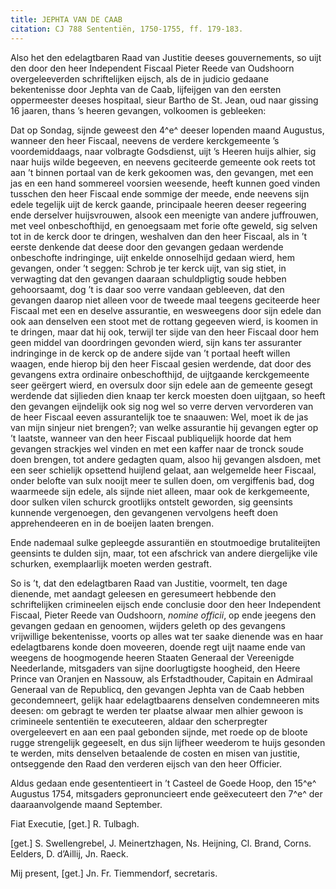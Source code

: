 ```yaml
---
title: JEPHTA VAN DE CAAB
citation: CJ 788 Sententiën, 1750-1755, ff. 179-183.
---
```


Also het den edelagtbaren Raad van Justitie deeses gouvernements, so uijt den door den heer Independent Fiscaal Pieter Reede van Oudshoorn overgeleeverden schriftelijken eijsch, als de in judicio gedaane bekentenisse door Jephta van de Caab, lijfeijgen van den eersten oppermeester deeses hospitaal, sieur Bartho de St. Jean, oud naar gissing 16 jaaren, thans ’s heeren gevangen, volkoomen is gebleeken:

Dat op Sondag, sijnde geweest den 4^e^ deeser lopenden maand Augustus, wanneer den heer Fiscaal, neevens de verdere kerckgemeente ’s voordemiddaags, naar volbragte Godsdienst, uijt ’s Heeren huijs alhier, sig naar huijs wilde begeeven, en neevens geciteerde gemeente ook reets tot aan ’t binnen portaal van de kerk gekoomen was, den gevangen, met een jas en een hand sommereel voorsien weesende, heeft kunnen goed vinden tusschen den heer Fiscaal ende sommige der meede, ende neevens sijn edele tegelijk uijt de kerck gaande, principaale heeren deeser regeering ende derselver huijsvrouwen, alsook een meenigte van andere juffrouwen, met veel onbeschofthijd, en genoegsaam met forie ofte geweld, sig selven tot in de kerck door te dringen, weshalven dan den heer Fiscaal, als in ’t eerste denkende dat deese door den gevangen gedaan werdende onbeschofte indringinge, uijt enkelde onnoselhijd gedaan wierd, hem gevangen, onder ’t seggen: Schrob je ter kerck uijt, van sig stiet, in verwagting dat den gevangen daaraan schuldpligtig soude hebben gehoorsaamt, dog ’t is daar soo verre vandaan gebleeven, dat den gevangen daarop niet alleen voor de tweede maal teegens geciteerde heer Fiscaal met een en deselve assurantie, en wesweegens door sijn edele dan ook aan denselven een stoot met de rottang gegeeven wierd, is koomen in te dringen, maar dat hij ook, terwijl ter sijde van den heer Fiscaal door hem geen middel van doordringen gevonden wierd, sijn kans ter assuranter indringinge in de kerck op de andere sijde van ’t portaal heeft willen waagen, ende hierop bij den heer Fiscaal gesien werdende, dat door des gevangens extra ordinaire onbeschofthijd, de uijtgaande kerckgemeente seer geërgert wierd, en oversulx door sijn edele aan de gemeente gesegt werdende dat sijlieden dien knaap ter kerck moesten doen uijtgaan, so heeft den gevangen eijndelijk ook sig nog wel so verre derven vervorderen van de heer Fiscaal eeven assurantelijk toe te snaauwen: Wel, moet ik de jas van mijn sinjeur niet brengen?; van welke assurantie hij gevangen egter op ’t laatste, wanneer van den heer Fiscaal publiquelijk hoorde dat hem gevangen strackjes wel vinden en met een kaffer naar de tronck soude doen brengen, tot andere gedagten quam, alsoo hij gevangen alsdoen, met een seer schielijk opsettend huijlend gelaat, aan welgemelde heer Fiscaal, onder belofte van sulx nooijt meer te sullen doen, om vergiffenis bad, dog waarmeede sijn edele, als sijnde niet alleen, maar ook de kerkgemeente, door sulken vilen schurck grootlijks ontstelt geworden, sig geensints kunnende vergenoegen, den gevangenen vervolgens heeft doen apprehendeeren en in de boeijen laaten brengen.

Ende nademaal sulke gepleegde assurantiën en stoutmoedige brutaliteijten geensints te dulden sijn, maar, tot een afschrick van andere diergelijke vile schurken, exemplaarlijk moeten werden gestraft.

So is ’t, dat den edelagtbaren Raad van Justitie, voormelt, ten dage dienende, met aandagt geleesen en geresumeert hebbende den schriftelijken crimineelen eijsch ende conclusie door den heer Independent Fiscaal, Pieter Reede van Oudshoorn, *nomine officii*, op ende jeegens den gevangen gedaan en genoomen, wijders geleth op des gevangens vrijwillige bekentenisse, voorts op alles wat ter saake dienende was en haar edelagtbarens konde doen moveeren, doende regt uijt naame ende van weegens de hoogmogende heeren Staaten Generaal der Vereenigde Neederlande, mitsgaders van sijne doorlugtigste hoogheid, den Heere Prince van Oranjen en Nassouw, als Erfstadthouder, Capitain en Admiraal Generaal van de Republicq, den gevangen Jephta van de Caab hebben gecondemneert, gelijk haar edelagtbaarens denselven condemneeren mits deesen: om gebragt te werden ter plaatse alwaar men alhier gewoon is crimineele sententiën te executeeren, aldaar den scherpregter overgeleevert en aan een paal gebonden sijnde, met roede op de bloote rugge strengelijk gegeeselt, en dus sijn lijfheer weederom te huijs gesonden te werden, mits denselven betaalende de costen en misen van justitie, ontseggende den Raad den verderen eijsch van den heer Officier.

Aldus gedaan ende gesententieert in ’t Casteel de Goede Hoop, den 15^e^ Augustus 1754, mitsgaders gepronuncieert ende geëxecuteert den 7^e^ der daaraanvolgende maand September.

Fiat Executie, \[get.\] R. Tulbagh.

\[get.\] S. Swellengrebel, J. Meinertzhagen, Ns. Heijning, Cl. Brand, Corns. Eelders, D. d’Aillij, Jn. Raeck.

Mij present, \[get.\] Jn. Fr. Tiemmendorf, secretaris.
